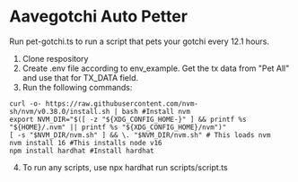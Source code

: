 # Aavegotchi Auto Petter

Run pet-gotchi.ts to run a script that pets your gotchi every 12.1 hours.

1. Clone respository
2. Create .env file according to env_example. Get the tx data from "Pet All" and use that for TX_DATA field.
3. Run the following commands:

```
curl -o- https://raw.githubusercontent.com/nvm-sh/nvm/v0.38.0/install.sh | bash #Install nvm
export NVM_DIR="$([ -z "${XDG_CONFIG_HOME-}" ] && printf %s "${HOME}/.nvm" || printf %s "${XDG_CONFIG_HOME}/nvm")"
[ -s "$NVM_DIR/nvm.sh" ] && \. "$NVM_DIR/nvm.sh" # This loads nvm
nvm install 16 #This installs node v16
npm install hardhat #Install hardhat
```

4. To run any scripts, use npx hardhat run scripts/script.ts
